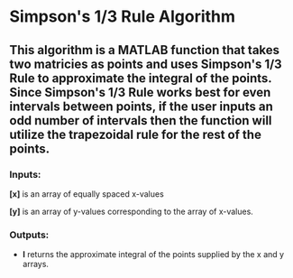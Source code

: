 # Simpson's 1/3 Rule Algorithm
## This algorithm is a **MATLAB** function that takes two matricies as points and uses Simpson's 1/3 Rule to approximate the integral of the points. Since Simpson's 1/3 Rule works best for even intervals between points, if the user inputs an odd number of intervals then the function will utilize the trapezoidal rule for the rest of the points.
### Inputs:
**[x]** is an array of equally spaced x-values

**[y]** is an array of y-values corresponding to the array of x-values.
### Outputs:
* **I** returns the approximate integral of the points supplied by the x and y arrays.
